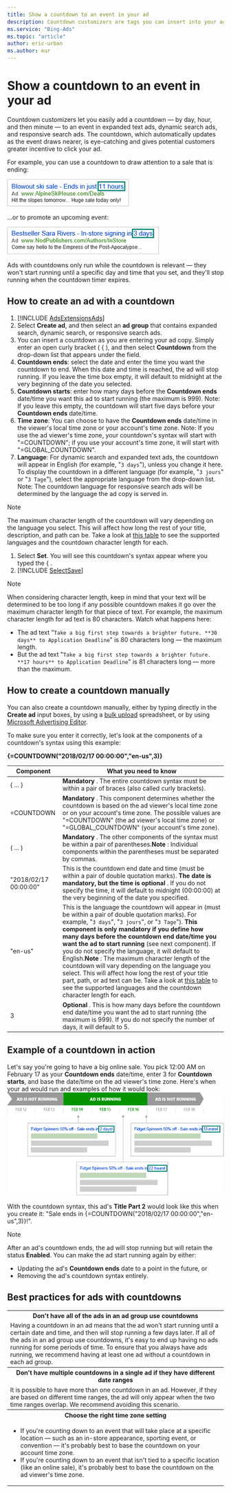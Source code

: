```yaml
---
title: Show a countdown to an event in your ad
description: Countdown customizers are tags you can insert into your ad title, body, or paths that show an automatically-updated countdown to an event.
ms.service: "Bing-Ads"
ms.topic: "article"
author: eric-urban
ms.author: eur
---
```


# Show a countdown to an event in your ad

Countdown customizers let you easily add a countdown — by day, hour, and then minute — to an event in expanded text ads, dynamic search ads, and responsive search ads. The countdown, which automatically updates as the event draws nearer, is eye-catching and gives potential customers greater incentive to click your ad.

For example, you can use a countdown to draw attention to a sale that is ending:

![Ad with a countdown in hours](../images/BA_CONC_CountdownExample1.png)

...or to promote an upcoming event:

![Ad with a countdown in days](../images/BA_CONC_CountdownExample2.png)

Ads with countdowns only run while the countdown is relevant — they won't start running until a specific day and time that you set, and they'll stop running when the countdown timer expires.

## How to create an ad with a countdown
1. [!INCLUDE [AdsExtensionsAds](./includes/AdsExtensionsAds.md)]
1. Select **Create ad**, and then select an **ad group** that contains expanded search, dynamic search, or responsive search ads.
1. You can insert a countdown as you are entering your ad copy. Simply enter an open curly bracket ( { ), and then select **Countdown** from the drop-down list that appears under the field.
1. **Countdown ends**: select the date and enter the time you want the countdown to end. When this date and time is reached, the ad will stop running. If you leave the time box empty, it will default to midnight at the very beginning of the date you selected.
1. **Countdown starts**: enter how many days before the **Countdown ends** date/time you want this ad to start running (the maximum is 999). Note: If you leave this empty, the countdown will start five days before your **Countdown ends** date/time.
1. **Time zone**: You can choose to have the **Countdown ends** date/time in the viewer's local time zone or your account's time zone. Note: If you use the ad viewer's time zone, your countdown's syntax will start with "=COUNTDOWN"; if you use your account's time zone, it will start with "=GLOBAL_COUNTDOWN".
1. **Language**: For dynamic search and expanded text ads, the countdown will appear in English (for example, "```3 days```"), unless you change it here. To display the countdown in a different language (for example, "```3 jours```" or "```3 Tage```"), select the appropriate language from the drop-down list. Note: The countdown language for responsive search ads will be determined by the language the ad copy is served in.
> [!NOTE]
> The maximum character length of the countdown will vary depending on the language you select. This will affect how long the rest of your title, description, and path can be. Take a look at [this table](https://go.microsoft.com/fwlink?LinkId=855971) to see the supported languages and the countdown character length for each.

1. Select **Set**. You will see this countdown's syntax appear where you typed the { .
1. [!INCLUDE [SelectSave](./includes/SelectSave.md)]

> [!NOTE]
> When considering character length, keep in mind that your text will be determined to be too long if any possible countdown makes it go over the maximum character length for that piece of text. For example, the maximum character length for ad text is 80 characters. Watch what happens here:
> - The ad text "```Take a big first step towards a brighter future. **30 days** to Application Deadline```" is 80 characters long — the maximum length.
> - But the ad text "```Take a big first step towards a brighter future. **17 hours** to Application Deadline```" is 81 characters long — more than the maximum.

## How to create a countdown manually
You can also create a countdown manually, either by typing directly in the **Create ad** input boxes, by using a [bulk upload](./hlp_BA_CONC_AboutBulk.md) spreadsheet, or by using [Microsoft Advertising Editor](./hlp_BA_CONC_AboutDesktop.md).

To make sure you enter it correctly, let's look at the components of a countdown's syntax using this example:

**{=COUNTDOWN("2018/02/17 00:00:00","en-us",3)}**

|Component|What you need to know|
|---|---|
|{ ... }|**Mandatory** . The entire countdown syntax must be within a pair of braces (also called curly brackets).|
|=COUNTDOWN|**Mandatory** . This component determines whether the countdown is based on the ad viewer's local time zone or on your account's time zone. The possible values are "=COUNTDOWN" (the ad viewer's local time zone) or "=GLOBAL_COUNTDOWN" (your account's time zone).|
|( ... )|**Mandatory** . The other components of the syntax must be within a pair of parentheses.**Note** : Individual components within the parentheses must be separated by commas.|
|"2018/02/17 00:00:00"|This is the countdown end date and time (must be within a pair of double quotation marks). **The date is mandatory, but the time is optional** . If you do not specify the time, it will default to midnight (00:00:00) at the very beginning of the date you specified.|
|"en-us"|This is the language the countdown will appear in (must be within a pair of double quotation marks). For example, "```3 days```", "```3 jours```", or "```3 Tage```"). **This component is only mandatory if you define how many days before the countdown end date/time you want the ad to start running**  (see next component). If you do not specify the language, it will default to English.**Note** : The maximum character length of the countdown will vary depending on the language you select. This will affect how long the rest of your title part, path, or ad text can be. Take a look at [this table](https://go.microsoft.com/fwlink?LinkId=855971) to see the supported languages and the countdown character length for each.|
|3|**Optional** . This is how many days before the countdown end date/time you want the ad to start running (the maximum is 999). If you do not specify the number of days, it will default to 5.|

## Example of a countdown in action
Let's say you're going to have a big online sale. You pick 12:00 AM on February 17 as your **Countdown ends** date/time, enter 3 for **Countdown starts**, and base the date/time on the ad viewer's time zone. Here's when your ad would run and examples of how it would look:
![Timeline showing when the ad would appear](../images/BA_CONC_Countdown.png)

With the countdown syntax, this ad's **Title Part 2** would look like this when you create it: "Sale ends in {=COUNTDOWN("2018/02/17 00:00:00","en-us",3)}!".

> [!NOTE]
> After an ad's countdown ends, the ad will stop running but will retain the status **Enabled**. You can make the ad start running again by either:
> - Updating the ad's **Countdown ends** date to a point in the future, or
> - Removing the ad's countdown syntax entirely.

## Best practices for ads with countdowns
<table type="type1">
  <tr>
    <th scope="col">Don't have all of the ads in an ad group use countdowns</th>
  </tr>
  <tr>
    <td>
                  Having a countdown in an ad means that the ad won't start running until a certain date and time, and then will stop running a few days later. If all of the ads in an ad group use countdowns, it's easy to end up having no ads running for some periods of time. To ensure that you always have ads running, we recommend having at least one ad without a countdown in each ad group.
                </td>
  </tr>
  <tr>
    <th scope="col">Don't have multiple countdowns in a single ad if they have different date ranges</th>
  </tr>
  <tr>
    <td>
                  It is possible to have more than one countdown in an ad. However, if they are based on different time ranges, the ad will only appear when the two time ranges overlap. We recommend avoiding this scenario.
                </td>
  </tr>
  <tr>
    <th scope="col">Choose the right time zone setting</th>
  </tr>
  <tr>
    <td>
      <ul>
        <li>If you're counting down to an event that will take place at a specific location — such as an in-store appearance, sporting event, or convention — it's probably best to base the countdown on your account time zone.</li>
        <li>If you're counting down to an event that isn't tied to a specific location (like an online sale), it's probably best to base the countdown on the ad viewer's time zone.</li>
      </ul>
    </td>
  </tr>
</table>


